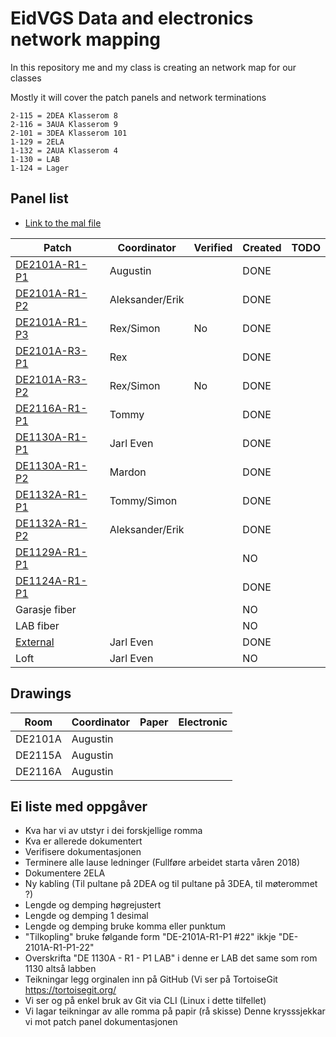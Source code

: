 <h1>EidVGS Data and electronics network mapping</h1>

<p>In this repository me and my class is creating an network map for our classes</p>
<p>Mostly it will cover the patch panels and network terminations</p>

```
2-115 = 2DEA Klasserom 8
2-116 = 3AUA Klasserom 9
2-101 = 3DEA Klasserom 101
1-129 = 2ELA 
1-132 = 2AUA Klasserom 4
1-130 = LAB
1-124 = Lager
```

## Panel list

* [Link to the mal file](Panels/MAL.md)

|                  Patch                 |     Coordinator     |Verified|Created|TODO                                |
|----------------------------------------|---------------------|--------|-------|------------------------------------|
|[DE2101A-R1-P1](Panels/DE2101A-R1-P1.md)| Augustin            |        |DONE   |                                    |
|[DE2101A-R1-P2](Panels/DE2101A-R1-P2.md)| Aleksander/Erik     |        |DONE   |                                    |
|[DE2101A-R1-P3](Panels/DE2101A-R1-P3.md)| Rex/Simon           |No      |DONE   |                                    |
|[DE2101A-R3-P1](Panels/DE2101A-R3-P1.md)| Rex                 |        |DONE   |                                    |
|[DE2101A-R3-P2](Panels/DE2101A-R3-P2.md)| Rex/Simon           |No      |DONE   |                                    |
|[DE2116A-R1-P1](Panels/DE2116A-R1-P1.md)| Tommy               |        |DONE   |                                    |
|[DE1130A-R1-P1](Panels/DE1130A-R1-P1.md)| Jarl Even           |        |DONE   |                                    |
|[DE1130A-R1-P2](Panels/DE1130A-R1-P2.md)| Mardon              |        |DONE   |                                    |
|[DE1132A-R1-P1](Panels/DE1132A-R1-P1.md)| Tommy/Simon         |        |DONE   |                                    |
|[DE1132A-R1-P2](Panels/DE1132A-R1-P2.md)| Aleksander/Erik     |        |DONE   |                                    |
|[DE1129A-R1-P1](Panels/DE1129A-R1-P1.md)|                     |        |NO     |                                    |
|[DE1124A-R1-P1](Panels/DE1124A-R0-P1.md)|                     |        |DONE   |                                    |
|Garasje fiber                           |                     |        |NO     |                                    |
|LAB fiber                               |                     |        |NO     |                                    |
|[External](Panels/Leftovers.md)           | Jarl Even           |        |DONE   |                                    |
|Loft                                    | Jarl Even           |        |NO     |                                    |


## Drawings 
|    Room     |     Coordinator     | Paper | Electronic  |
|-------------|---------------------|-------|-------------|
|DE2101A      |Augustin             |       |             |
|DE2115A      |Augustin             |       |             |
|DE2116A      |Augustin             |       |             |


## Ei liste med oppgåver 

* Kva har vi av utstyr i dei forskjellige romma
* Kva er allerede dokumentert
* Verifisere dokumentasjonen
* Terminere alle lause ledninger (Fullføre arbeidet starta våren 2018)
* Dokumentere 2ELA
* Ny kabling (Til pultane på 2DEA og til pultane på 3DEA, til møterommet ?)
* Lengde og demping høgrejustert
* Lengde og demping 1 desimal
* Lengde og demping bruke komma eller punktum
* "Tilkopling" bruke følgande form "DE-2101A-R1-P1 #22"  ikkje "DE-2101A-R1-P1-22"
* Overskrifta "DE 1130A - R1 - P1 LAB" i denne er LAB det same som rom 1130 altså labben
* Teikningar legg orginalen inn på GitHub (Vi ser på TortoiseGit https://tortoisegit.org/
* Vi ser og på enkel bruk av Git via CLI (Linux i dette tilfellet)
* Vi lagar teikningar av alle romma på papir (rå skisse) Denne krysssjekkar vi mot patch panel dokumentasjonen




